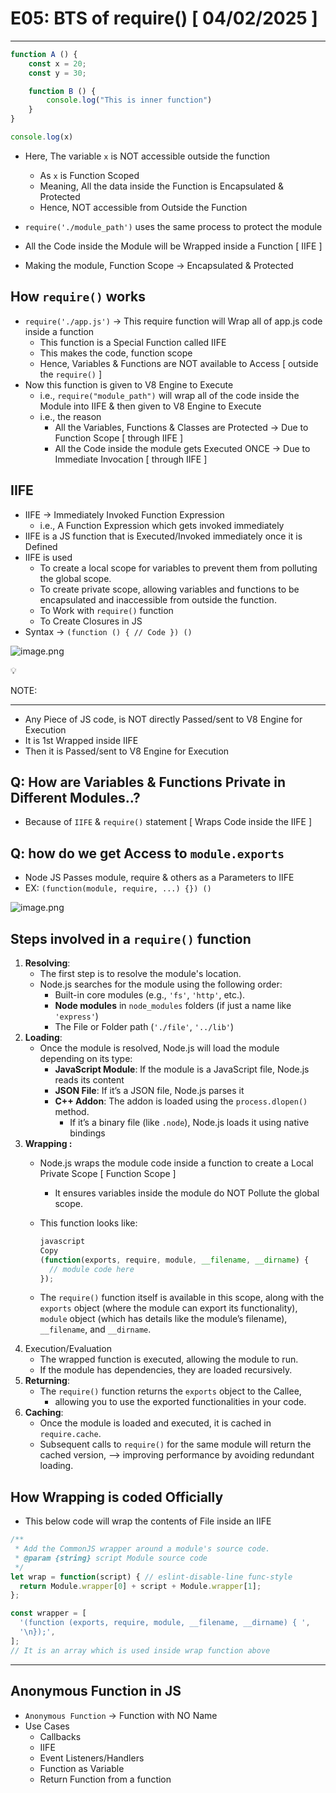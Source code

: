 # E05: BTS of require() [ 04/02/2025 ]

---

```jsx
function A () {
    const x = 20;
    const y = 30;

    function B () {
        console.log("This is inner function")
    }
}

console.log(x)
```

- Here, The variable `x` is NOT accessible outside the function
    - As `x` is Function Scoped
    - Meaning, All the data inside the Function is Encapsulated & Protected
    - Hence, NOT accessible from Outside the Function

- `require('./module_path')` uses the same process to protect the module
- All the Code inside the Module will be Wrapped inside a Function [ IIFE ]
- Making the module, Function Scope → Encapsulated & Protected

## How `require()` works

- `require('./app.js')` → This require function will Wrap all of app.js code inside a function
    - This function is a Special Function called IIFE
    - This makes the code, function scope
    - Hence, Variables & Functions are NOT available to Access  [ outside the `require()` ]
- Now this function is given to V8 Engine to Execute
    - i.e., `require("module_path")` will wrap all of the code inside the Module into IIFE & then given to V8 Engine to Execute
    - i.e., the reason
        - All the Variables, Functions & Classes are Protected → Due to Function Scope [ through IIFE ]
        - All the Code inside the module gets Executed ONCE → Due to Immediate Invocation [ through IIFE ]

## IIFE

- IIFE → Immediately Invoked Function Expression
    - i.e., A Function Expression which gets invoked immediately
- IIFE is a JS function that is Executed/Invoked immediately once it is Defined
- IIFE is used
    - To create a local scope for variables to prevent them from polluting the global scope.
    - To create private scope, allowing variables and functions to be encapsulated and inaccessible from outside the function.
    - To Work with `require()` function
    - To Create Closures in JS
- Syntax → `(function () { // Code }) ()`

![image.png](E05%20BTS%20of%20require()%20%5B%2004%2002%202025%20%5D%2018f4978bf3668064bf66d015cf1ddd74/image.png)

<aside>
💡

NOTE:

---

- Any Piece of JS code, is NOT directly Passed/sent to V8 Engine for Execution
- It is 1st Wrapped inside IIFE
- Then it is Passed/sent to V8 Engine for Execution
</aside>

## Q: How are Variables & Functions Private in Different Modules..?

- Because of `IIFE` & `require()` statement [ Wraps Code inside the IIFE ]

## Q: how do we get Access to `module.exports`

- Node JS Passes module, require & others as a Parameters to IIFE
- EX: `(function(module, require, ...) {}) ()`

![image.png](E05%20BTS%20of%20require()%20%5B%2004%2002%202025%20%5D%2018f4978bf3668064bf66d015cf1ddd74/image%201.png)

## Steps involved in a `require()` function

1. **Resolving**: 
    - The first step is to resolve the module's location.
    - Node.js searches for the module using the following order:
        - Built-in core modules (e.g., `'fs'`, `'http'`, etc.).
        - **Node modules** in `node_modules` folders (if just a name like `'express'`)
        - The File or Folder path (`'./file'`, `'../lib'`)
2. **Loading**: 
    - Once the module is resolved, Node.js will load the module depending on its type:
        - **JavaScript Module**: If the module is a JavaScript file, Node.js reads its content
        - **JSON File**: If it’s a JSON file, Node.js parses it
        - **C++ Addon**:  The addon is loaded using the `process.dlopen()` method.
            - If it’s a binary file (like `.node`), Node.js loads it using native bindings
3. **Wrapping :** 
    - Node.js wraps the module code inside a function to create a Local Private Scope [ Function Scope ]
        - It ensures variables inside the module do NOT Pollute the global scope.
    - This function looks like:
        
        ```jsx
        javascript
        Copy
        (function(exports, require, module, __filename, __dirname) {
          // module code here
        });
        ```
        
    - The `require()` function itself is available in this scope, along with the `exports` object (where the module can export its functionality), `module` object (which has details like the module’s filename), `__filename`, and `__dirname`.
4. Execution/Evaluation
    - The wrapped function is executed, allowing the module to run.
    - If the module has dependencies, they are loaded recursively.
5. **Returning**: 
    - The `require()` function returns the `exports` object to the Callee,
        - allowing you to use the exported functionalities in your code.
6. **Caching**: 
    - Once the module is loaded and executed, it is cached in `require.cache`.
    - Subsequent calls to `require()` for the same module will return the cached version, —> improving performance by avoiding redundant loading.

## How Wrapping is coded Officially

- This below code will wrap the contents of File inside an IIFE

```jsx
/**
 * Add the CommonJS wrapper around a module's source code.
 * @param {string} script Module source code
 */
let wrap = function(script) { // eslint-disable-line func-style
  return Module.wrapper[0] + script + Module.wrapper[1];
};

const wrapper = [
  '(function (exports, require, module, __filename, __dirname) { ',
  '\n});',
];
// It is an array which is used inside wrap function above
```

---

## Anonymous Function in JS

- `Anonymous Function` → Function with NO Name
- Use Cases
    - Callbacks
    - IIFE
    - Event Listeners/Handlers
    - Function as Variable
    - Return Function from a function